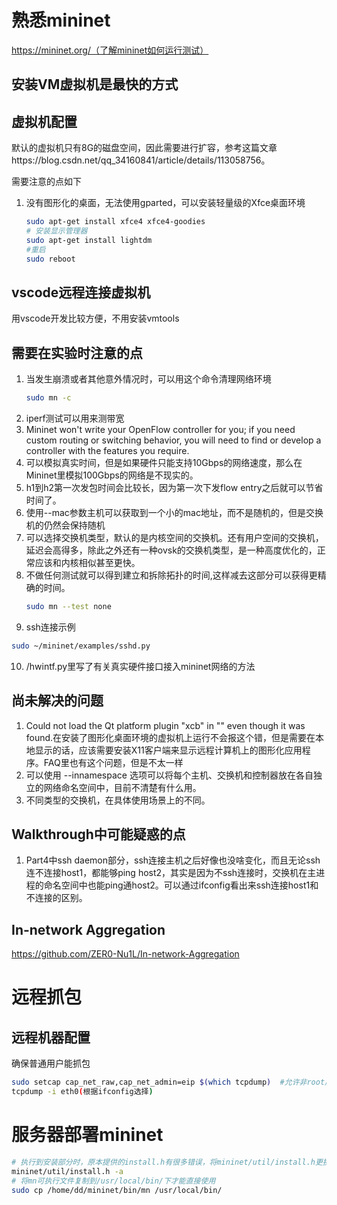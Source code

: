 # 熟悉mininet
https://mininet.org/（了解mininet如何运行测试）


## 安装VM虚拟机是最快的方式

## 虚拟机配置
默认的虚拟机只有8G的磁盘空间，因此需要进行扩容，参考这篇文章https://blog.csdn.net/qq_34160841/article/details/113058756。

需要注意的点如下

1. 没有图形化的桌面，无法使用gparted，可以安装轻量级的Xfce桌面环境
    ```bash
    sudo apt-get install xfce4 xfce4-goodies
    # 安装显示管理器
    sudo apt-get install lightdm
    #重启
    sudo reboot
    ```

## vscode远程连接虚拟机
用vscode开发比较方便，不用安装vmtools


## 需要在实验时注意的点
1. 当发生崩溃或者其他意外情况时，可以用这个命令清理网络环境
    ```bash
    sudo mn -c
    ```
2. iperf测试可以用来测带宽
3. Mininet won't write your OpenFlow controller for you; if you need custom routing or switching behavior, you will need to find or develop a controller with the features you require.
4. 可以模拟真实时间，但是如果硬件只能支持10Gbps的网络速度，那么在Mininet里模拟100Gbps的网络是不现实的。
5. h1到h2第一次发包时间会比较长，因为第一次下发flow entry之后就可以节省时间了。
6. 使用--mac参数主机可以获取到一个小的mac地址，而不是随机的，但是交换机的仍然会保持随机
7. 可以选择交换机类型，默认的是内核空间的交换机。还有用户空间的交换机，延迟会高得多，除此之外还有一种ovsk的交换机类型，是一种高度优化的，正常应该和内核相似甚至更快。
8. 不做任何测试就可以得到建立和拆除拓扑的时间,这样减去这部分可以获得更精确的时间。
    ```bash
    sudo mn --test none
    ```
9. ssh连接示例
```bash
sudo ~/mininet/examples/sshd.py
```
10. /hwintf.py里写了有关真实硬件接口接入mininet网络的方法
## 尚未解决的问题
1. Could not load the Qt platform plugin "xcb" in "" even though it was found.在安装了图形化桌面环境的虚拟机上运行不会报这个错，但是需要在本地显示的话，应该需要安装X11客户端来显示远程计算机上的图形化应用程序。FAQ里也有这个问题，但是不太一样
2. 可以使用 --innamespace 选项可以将每个主机、交换机和控制器放在各自独立的网络命名空间中，目前不清楚有什么用。
3. 不同类型的交换机，在具体使用场景上的不同。
## Walkthrough中可能疑惑的点
1. Part4中ssh daemon部分，ssh连接主机之后好像也没啥变化，而且无论ssh连不连接host1，都能够ping host2，其实是因为不ssh连接时，交换机在主进程的命名空间中也能ping通host2。可以通过ifconfig看出来ssh连接host1和不连接的区别。


## In-network Aggregation
https://github.com/ZER0-Nu1L/In-network-Aggregation


# 远程抓包

## 远程机器配置

确保普通用户能抓包
```bash
sudo setcap cap_net_raw,cap_net_admin=eip $(which tcpdump)  #允许非root用户运行tcpdump
tcpdump -i eth0(根据ifconfig选择)
```


# 服务器部署mininet
```bash
# 执行到安装部分时，原本提供的install.h有很多错误，将mininet/util/install.h更换为当前仓库目录下的install.h并运行：
mininet/util/install.h -a
# 将mn可执行文件复制到/usr/local/bin/下才能直接使用
sudo cp /home/dd/mininet/bin/mn /usr/local/bin/
```


